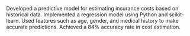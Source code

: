 Developed a predictive model for estimating insurance costs based on historical data. Implemented a regression model using Python and scikit-learn. Used features such as age, gender, and medical history to make accurate predictions.  Achieved a 84% accuracy rate in cost estimation.
